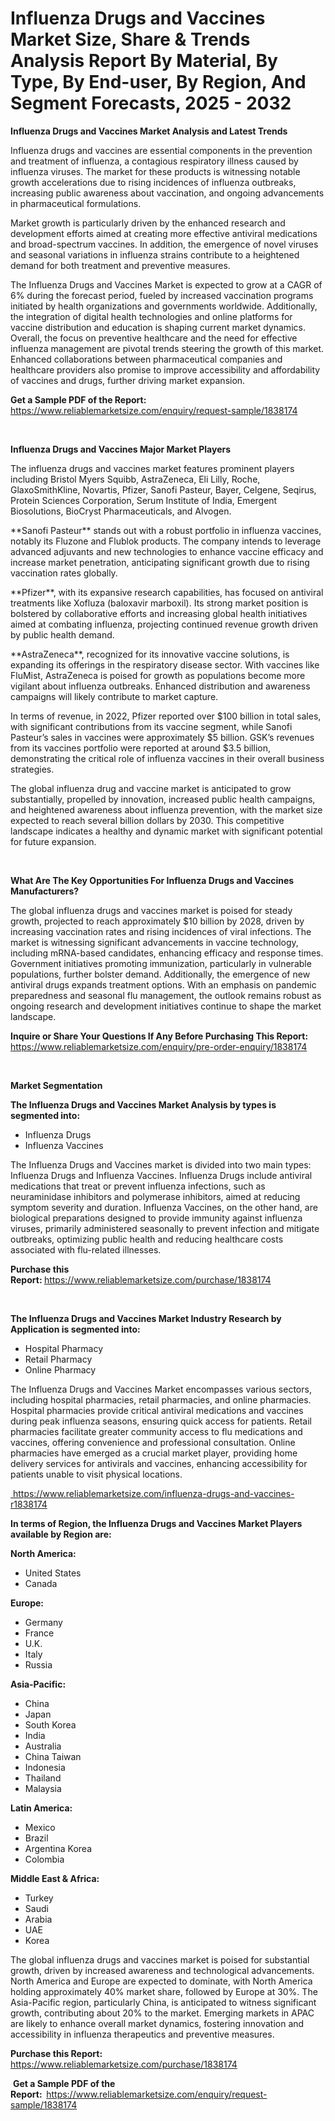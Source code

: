 <p><h1>Influenza Drugs and Vaccines Market Size, Share & Trends Analysis Report By Material, By Type, By End-user, By Region, And Segment Forecasts, 2025 - 2032</h1></p><p><strong>Influenza Drugs and Vaccines Market Analysis and Latest Trends</strong></p>
<p><p>Influenza drugs and vaccines are essential components in the prevention and treatment of influenza, a contagious respiratory illness caused by influenza viruses. The market for these products is witnessing notable growth accelerations due to rising incidences of influenza outbreaks, increasing public awareness about vaccination, and ongoing advancements in pharmaceutical formulations. </p><p>Market growth is particularly driven by the enhanced research and development efforts aimed at creating more effective antiviral medications and broad-spectrum vaccines. In addition, the emergence of novel viruses and seasonal variations in influenza strains contribute to a heightened demand for both treatment and preventive measures. </p><p>The Influenza Drugs and Vaccines Market is expected to grow at a CAGR of 6% during the forecast period, fueled by increased vaccination programs initiated by health organizations and governments worldwide. Additionally, the integration of digital health technologies and online platforms for vaccine distribution and education is shaping current market dynamics. Overall, the focus on preventive healthcare and the need for effective influenza management are pivotal trends steering the growth of this market. Enhanced collaborations between pharmaceutical companies and healthcare providers also promise to improve accessibility and affordability of vaccines and drugs, further driving market expansion.</p></p>
<p><strong>Get a Sample PDF of the Report:&nbsp;</strong> <a href="https://www.reliablemarketsize.com/enquiry/request-sample/1838174?utm_campaign=3054&utm_medium=2&utm_source=Github&utm_content=ia&utm_term=19042025&utm_id=influenza-drugs-and-vaccines">https://www.reliablemarketsize.com/enquiry/request-sample/1838174</a></p>
<p>&nbsp;</p>
<p><strong>Influenza Drugs and Vaccines Major Market Players</strong></p>
<p><p>The influenza drugs and vaccines market features prominent players including Bristol Myers Squibb, AstraZeneca, Eli Lilly, Roche, GlaxoSmithKline, Novartis, Pfizer, Sanofi Pasteur, Bayer, Celgene, Seqirus, Protein Sciences Corporation, Serum Institute of India, Emergent Biosolutions, BioCryst Pharmaceuticals, and Alvogen.</p><p>**Sanofi Pasteur** stands out with a robust portfolio in influenza vaccines, notably its Fluzone and Flublok products. The company intends to leverage advanced adjuvants and new technologies to enhance vaccine efficacy and increase market penetration, anticipating significant growth due to rising vaccination rates globally.</p><p>**Pfizer**, with its expansive research capabilities, has focused on antiviral treatments like Xofluza (baloxavir marboxil). Its strong market position is bolstered by collaborative efforts and increasing global health initiatives aimed at combating influenza, projecting continued revenue growth driven by public health demand.</p><p>**AstraZeneca**, recognized for its innovative vaccine solutions, is expanding its offerings in the respiratory disease sector. With vaccines like FluMist, AstraZeneca is poised for growth as populations become more vigilant about influenza outbreaks. Enhanced distribution and awareness campaigns will likely contribute to market capture.</p><p>In terms of revenue, in 2022, Pfizer reported over $100 billion in total sales, with significant contributions from its vaccine segment, while Sanofi Pasteur’s sales in vaccines were approximately $5 billion. GSK’s revenues from its vaccines portfolio were reported at around $3.5 billion, demonstrating the critical role of influenza vaccines in their overall business strategies.</p><p>The global influenza drug and vaccine market is anticipated to grow substantially, propelled by innovation, increased public health campaigns, and heightened awareness about influenza prevention, with the market size expected to reach several billion dollars by 2030. This competitive landscape indicates a healthy and dynamic market with significant potential for future expansion.</p></p>
<p>&nbsp;</p>
<p><strong>What Are The Key Opportunities For Influenza Drugs and Vaccines Manufacturers?</strong></p>
<p><p>The global influenza drugs and vaccines market is poised for steady growth, projected to reach approximately $10 billion by 2028, driven by increasing vaccination rates and rising incidences of viral infections. The market is witnessing significant advancements in vaccine technology, including mRNA-based candidates, enhancing efficacy and response times. Government initiatives promoting immunization, particularly in vulnerable populations, further bolster demand. Additionally, the emergence of new antiviral drugs expands treatment options. With an emphasis on pandemic preparedness and seasonal flu management, the outlook remains robust as ongoing research and development initiatives continue to shape the market landscape.</p></p>
<p><strong>Inquire or Share Your Questions If Any Before Purchasing This Report:</strong> <a href="https://www.reliablemarketsize.com/enquiry/pre-order-enquiry/1838174?utm_campaign=3054&utm_medium=2&utm_source=Github&utm_content=ia&utm_term=19042025&utm_id=influenza-drugs-and-vaccines">https://www.reliablemarketsize.com/enquiry/pre-order-enquiry/1838174</a></p>
<p>&nbsp;</p>
<p><strong>Market Segmentation</strong></p>
<p><strong>The Influenza Drugs and Vaccines Market Analysis by types is segmented into:</strong></p>
<p><ul><li>Influenza Drugs</li><li>Influenza Vaccines</li></ul></p>
<p><p>The Influenza Drugs and Vaccines market is divided into two main types: Influenza Drugs and Influenza Vaccines. Influenza Drugs include antiviral medications that treat or prevent influenza infections, such as neuraminidase inhibitors and polymerase inhibitors, aimed at reducing symptom severity and duration. Influenza Vaccines, on the other hand, are biological preparations designed to provide immunity against influenza viruses, primarily administered seasonally to prevent infection and mitigate outbreaks, optimizing public health and reducing healthcare costs associated with flu-related illnesses.</p></p>
<p><strong>Purchase this Report:&nbsp;</strong><a href="https://www.reliablemarketsize.com/purchase/1838174?utm_campaign=3054&utm_medium=2&utm_source=Github&utm_content=ia&utm_term=19042025&utm_id=influenza-drugs-and-vaccines">https://www.reliablemarketsize.com/purchase/1838174</a></p>
<p>&nbsp;</p>
<p><strong>The Influenza Drugs and Vaccines Market Industry Research by Application is segmented into:</strong></p>
<p><ul><li>Hospital Pharmacy</li><li>Retail Pharmacy</li><li>Online Pharmacy</li></ul></p>
<p><p>The Influenza Drugs and Vaccines Market encompasses various sectors, including hospital pharmacies, retail pharmacies, and online pharmacies. Hospital pharmacies provide critical antiviral medications and vaccines during peak influenza seasons, ensuring quick access for patients. Retail pharmacies facilitate greater community access to flu medications and vaccines, offering convenience and professional consultation. Online pharmacies have emerged as a crucial market player, providing home delivery services for antivirals and vaccines, enhancing accessibility for patients unable to visit physical locations.</p></p>
<p><a href="https://www.reliablemarketsize.com/influenza-drugs-and-vaccines-r1838174?utm_campaign=3054&utm_medium=2&utm_source=Github&utm_content=ia&utm_term=19042025&utm_id=influenza-drugs-and-vaccines">&nbsp;https://www.reliablemarketsize.com/influenza-drugs-and-vaccines-r1838174</a></p>
<p><strong>In terms of Region, the Influenza Drugs and Vaccines Market Players available by Region are:</strong></p>
<p>
    <p> <strong> North America: </strong>
        <ul>
            <li>United States</li>
            <li>Canada</li>
        </ul>
        </p> 
    <p> <strong> Europe: </strong>
        <ul>
            <li>Germany</li>
            <li>France</li>
            <li>U.K.</li>
            <li>Italy</li>
            <li>Russia</li>
        </ul>
        </p> 
    <p> <strong> Asia-Pacific: </strong>
        <ul>
            <li>China</li>
            <li>Japan</li>
            <li>South Korea</li>
            <li>India</li>
            <li>Australia</li>
            <li>China Taiwan</li>
            <li>Indonesia</li>
            <li>Thailand</li>
            <li>Malaysia</li>
        </ul>
        </p> 
    <p> <strong> Latin America: </strong>
        <ul>
            <li>Mexico</li>
            <li>Brazil</li>
            <li>Argentina Korea</li>
            <li>Colombia</li>
        </ul>
        </p> 
    <p> <strong> Middle East & Africa: </strong>
        <ul>
            <li>Turkey</li>
            <li>Saudi</li>
            <li>Arabia</li>
            <li>UAE</li>
            <li>Korea</li>
        </ul>
    </p>
    </p>
<p><p>The global influenza drugs and vaccines market is poised for substantial growth, driven by increased awareness and technological advancements. North America and Europe are expected to dominate, with North America holding approximately 40% market share, followed by Europe at 30%. The Asia-Pacific region, particularly China, is anticipated to witness significant growth, contributing about 20% to the market. Emerging markets in APAC are likely to enhance overall market dynamics, fostering innovation and accessibility in influenza therapeutics and preventive measures.</p></p>
<p><strong>Purchase this Report: </strong><a href="https://www.reliablemarketsize.com/purchase/1838174?utm_campaign=3054&utm_medium=2&utm_source=Github&utm_content=ia&utm_term=19042025&utm_id=influenza-drugs-and-vaccines">https://www.reliablemarketsize.com/purchase/1838174</a></p>
<p>&nbsp;<strong>Get a Sample PDF of the Report:&nbsp;&nbsp;</strong><a href="https://www.reliablemarketsize.com/enquiry/request-sample/1838174?utm_campaign=3054&utm_medium=2&utm_source=Github&utm_content=ia&utm_term=19042025&utm_id=influenza-drugs-and-vaccines">https://www.reliablemarketsize.com/enquiry/request-sample/1838174</a></p>
<p><strong></strong></p>
<p><p></p><p></p><p></p></p>